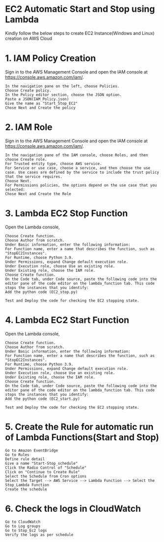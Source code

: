 # EC2 Automatic Start and Stop using Lambda

Kindly follow the below steps to create EC2 Instance(Windows and Linux) creation on AWS Cloud

# 1. IAM Policy Creation

Sign in to the AWS Management Console and open the IAM console at 
https://console.aws.amazon.com/iam/.

    In the navigation pane on the left, choose Policies.
    Choose Create policy.
    In the Policy editor section, choose the JSON option.
    Paste a JSON(IAM_Policy.json)
    Give the name as "Start_Stop_EC2"
    Chose Next and Create the policy

# 2. IAM Role

Sign in to the AWS Management Console and open the IAM console at 
https://console.aws.amazon.com/iam/.

    In the navigation pane of the IAM console, choose Roles, and then choose Create role.
    For Trusted entity type, choose AWS service.
    For Service or use case, choose a service, and then choose the use case. Use cases are defined by the service to include the trust policy that the service requires.
    Choose Next.
    For Permissions policies, the options depend on the use case that you selected:
    Chose Next and Create the Role

# 3. Lambda EC2 Stop Function

Open the Lambda console, 

    Choose Create function.
    Choose Author from scratch.
    Under Basic information, enter the following information:
    For Function name, enter a name that describes the function, such as "StopEC2Instances".
    For Runtime, choose Python 3.9.
    Under Permissions, expand Change default execution role.
    Under Execution role, choose Use an existing role.
    Under Existing role, choose the IAM role.
    Choose Create function.
    On the Code tab, under Code source, paste the following code into the editor pane of the code editor on the lambda_function tab. This code stops the instances that you identify:
    Add the python code (EC2_stop.py)

    Test and Deploy the code for checking the EC2 stopping state.

# 4. Lambda EC2 Start Function

Open the Lambda console, 

    Choose Create function.
    Choose Author from scratch.
    Under Basic information, enter the following information:
    For Function name, enter a name that describes the function, such as "StopEC2Instances".
    For Runtime, choose Python 3.9.
    Under Permissions, expand Change default execution role.
    Under Execution role, choose Use an existing role.
    Under Existing role, choose the IAM role.
    Choose Create function.
    On the Code tab, under Code source, paste the following code into the editor pane of the code editor on the lambda_function tab. This code stops the instances that you identify:
    Add the python code (EC2_start.py)

    Test and Deploy the code for checking the EC2 stopping state.

# 5. Create the Rule for automatic run of Lambda Functions(Start and Stop)

    Go to Amazon EventBridge
    Go to Rules
    Define rule detail
    Give a name "Start-Stop_schedule"
    Click the Radio Control of "Schedule"
    Click on "Continue to Create Rule"
    Select the Schedule from Cron options
    Select the Target --> AWS Service --> Lambda Function --> Select the Stop_Lambda Function
    Create the schedule

# 6. Check the logs in CloudWatch

    Go to CloudWatch
    Go to Log groups
    Go to Stop_Ec2 logs
    Verify the logs as per schedule